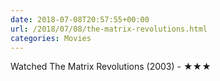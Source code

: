 ```yaml
---
date: 2018-07-08T20:57:55+00:00
url: /2018/07/08/the-matrix-revolutions.html
categories: Movies
---
```

Watched The Matrix Revolutions (2003) - ★★★




